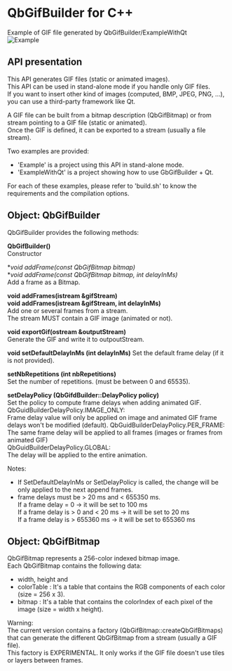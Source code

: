 # QbGifBuilder for C++

Example of GIF file generated by QbGifBuilder/ExampleWithQt  
![Example](https://abaquesoftware.com/projects/QbToolbox/QbGifBuilder5.gif)

## API presentation

This API generates GIF files (static or animated images).  
This API can be used in stand-alone mode if you handle only GIF files.  
If you want to insert other kind of images (computed, BMP, JPEG, PNG, ...), you can use a third-party framework like Qt.  
  
A GIF file can be built from a bitmap description (QbGifBitmap) or from stream pointing to a GIF file (static or animated).  
Once the GIF is defined, it can be exported to a stream (usually a file stream).  

Two examples are provided:  
- 'Example' is a project using this API in stand-alone mode.  
- 'ExampleWithQt' is a project showing how to use GbGifBuilder + Qt.  
  
For each of these examples, please refer to 'build.sh' to know the requirements and the compilation options.  
  
## Object: QbGifBuilder

QbGifBuilder provides the following methods:  

  **QbGifBuilder()**  
  Constructor    
  
  **void addFrame(const QbGifBitmap *bitmap)**  
  **void addFrame(const QbGifBitmap *bitmap, int delayInMs)**  
  Add a frame as a Bitmap.  
  
  **void addFrames(istream &gifStream)**  
  **void addFrames(istream &gifStream, int delayInMs)**  
  Add one or several frames from a stream.  
  The stream MUST contain a GIF image (animated or not).  
  
  **void exportGif(ostream &outputStream)**  
  Generate the GIF and write it to outpoutStream.  
  
  **void setDefaultDelayInMs (int delayInMs)**
  Set the default frame delay (if it is not provided).  
  
  **setNbRepetitions (int nbRepetitions)**  
  Set the number of repetitions. (must be between 0 and 65535).  
  
  **setDelayPolicy (QbGifdBuilder::DelayPolicy policy)**  
  Set the policy to compute frame delays when adding animated GIF.  
  QbGuidBuilderDelayPolicy.IMAGE_ONLY:  
    Frame delay value will only be applied on image and animated GIF frame delays won't be modified (default).
  QbGuidBuilderDelayPolicy.PER_FRAME:  
    The same frame delay will be applied to all frames (images or frames from animated GIF)  
  QbGuidBuilderDelayPolicy.GLOBAL:  
    The delay will be applied to the entire animation.  
  

  Notes:
  - If SetDefaultDelayInMs or SetDelayPolicy is called, the change will be only applied to the next append frames.  
  - frame delays must be > 20 ms and < 655350 ms.   
    If a frame delay = 0 -> it will be set to 100 ms  
    If a frame delay is > 0 and < 20 ms -> it will be set to 20 ms  
    If a frame delay is > 655360 ms -> it will be set to 655360 ms   


## Object: QbGifBitmap  

QbGifBitmap represents a 256-color indexed bitmap image.  
Each QbGifBitmap contains the following data:  
  - width, height and 
  - colorTable : It's a table that contains the RGB components of each color (size = 256 x 3).  
  - bitmap : It's a table that contains the colorIndex of each pixel of the image (size = width x height). 

Warning:  
The current version contains a factory (QbGifBitmap::createQbGifBitmaps) that can generate the different QbGifBitmap from 
a stream (usually a GIF file).  
This factory is EXPERIMENTAL.  It only works if the GIF file doesn't use tiles or layers between frames.  
  
